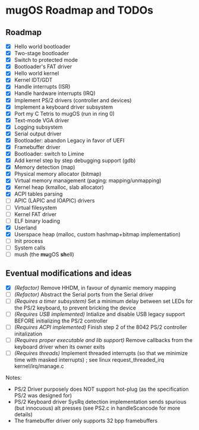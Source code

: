 # mugOS Roadmap and TODOs

## Roadmap

- [X] Hello world bootloader
- [X] Two-stage bootloader
- [X] Switch to protected mode
- [X] Bootloader's FAT driver
- [X] Hello world kernel
- [X] Kernel IDT/GDT
- [X] Handle interrupts (ISR)
- [X] Handle hardware interrupts (IRQ)
- [X] Implement PS/2 drivers (controller and devices)
- [X] Implement a keyboard driver subsystem
- [X] Port my C Tetris to mugOS (run in ring 0)
- [X] Text-mode VGA driver
- [X] Logging subsystem
- [X] Serial output driver
- [X] Bootloader: abandon Legacy in favor of UEFI
- [X] Framebuffer driver
- [X] Bootloader: switch to Limine
- [X] Add kernel step by step debugging support (gdb)
- [X] Memory detection (map)
- [X] Physical memory allocator (bitmap)
- [X] Virtual memory management (paging: mapping/unmapping)
- [X] Kernel heap (kmalloc, slab allocator)
- [X] ACPI tables parsing
- [ ] APIC (LAPIC and IOAPIC) drivers
- [ ] Virtual filesystem
- [ ] Kernel FAT driver
- [ ] ELF binary loading
- [X] Userland
- [X] Userspace heap (malloc, custom hashmap+bitmap implementation)
- [ ] Init process
- [ ] System calls
- [ ] mush (the **mu**gOS **sh**ell)

## Eventual modifications and ideas

- [X] *(Refactor)* Remove HHDM, in favour of dynamic memory mapping
- [ ] *(Refactor)* Abstract the Serial ports from the Serial driver
- [ ] *(Requires a timer subsystem)* Set a minimum delay between set LEDs for the PS/2 keyboard, to prevent bricking the device
- [ ] *(Requires USB implemented)* Intialize and disable USB legacy support BEFORE initializing the PS/2 controller
- [ ] *(Requires ACPI implemented)* Finish step 2 of the 8042 PS/2 controller initalization
- [ ] *(Requires proper executable and lib support)* Remove callbacks from the keyboard driver when its owner exits
- [ ] *(Requires threads)* Implement threaded interrupts (so that we minimize time with masked interrupts) ; see linux request_threaded_irq kernel/irq/manage.c

Notes:
- PS/2 Driver purposely does NOT support hot-plug (as the specification PS/2 was designed for)
- PS/2 Keyboard driver SysRq detection implementation sends spurious (but innocuous) alt presses (see PS2.c in handleScancode for more details)
- The framebuffer driver only supports 32 bpp framebuffers
